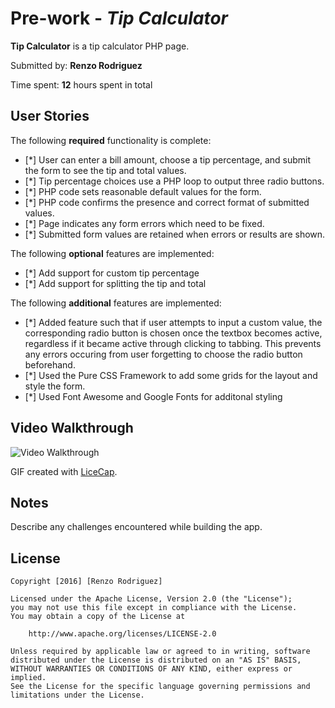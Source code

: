 # Pre-work - *Tip Calculator*

**Tip Calculator** is a tip calculator PHP page.

Submitted by: **Renzo Rodriguez**

Time spent: **12** hours spent in total

## User Stories

The following **required** functionality is complete:
* [*] User can enter a bill amount, choose a tip percentage, and submit the form to see the tip and total values.
* [*] Tip percentage choices use a PHP loop to output three radio buttons.
* [*] PHP code sets reasonable default values for the form.
* [*] PHP code confirms the presence and correct format of submitted values.
* [*] Page indicates any form errors which need to be fixed.
* [*] Submitted form values are retained when errors or results are shown.

The following **optional** features are implemented:
* [*] Add support for custom tip percentage
* [*] Add support for splitting the tip and total

The following **additional** features are implemented:

* [*] Added feature such that if user attempts to input a custom value, the corresponding radio button is chosen once the textbox becomes active,       regardless if it became active through clicking to tabbing. This prevents any errors occuring from user forgetting to choose the radio           button beforehand.
* [*] Used the Pure CSS Framework to add some grids for the layout and style the form.
* [*] Used Font Awesome and Google Fonts for additonal styling

## Video Walkthrough

<img src='http://i.imgur.com/qYOKEnK.gif' title='Video Walkthrough' width='' alt='Video Walkthrough' />

GIF created with [LiceCap](http://www.cockos.com/licecap/).

## Notes

Describe any challenges encountered while building the app.

## License

    Copyright [2016] [Renzo Rodriguez]

    Licensed under the Apache License, Version 2.0 (the "License");
    you may not use this file except in compliance with the License.
    You may obtain a copy of the License at

        http://www.apache.org/licenses/LICENSE-2.0

    Unless required by applicable law or agreed to in writing, software
    distributed under the License is distributed on an "AS IS" BASIS,
    WITHOUT WARRANTIES OR CONDITIONS OF ANY KIND, either express or implied.
    See the License for the specific language governing permissions and
    limitations under the License.